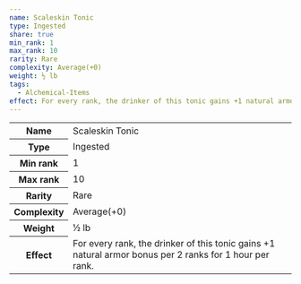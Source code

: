 ```yaml
---
name: Scaleskin Tonic
type: Ingested
share: true
min_rank: 1
max_rank: 10
rarity: Rare
complexity: Average(+0)
weight: ½ lb
tags:
  - Alchemical-Items
effect: For every rank, the drinker of this tonic gains +1 natural armor bonus per 2 ranks for 1 hour per rank.
---
```

<p><span dir="ltr" style="overflow-x: auto;"><table><tbody><tr><th dir="ltr">Name</th><td dir="ltr">Scaleskin Tonic</td></tr><tr><th dir="ltr">Type</th><td dir="ltr">Ingested</td></tr><tr><th dir="ltr">Min rank</th><td dir="auto">1</td></tr><tr><th dir="ltr">Max rank</th><td dir="auto">10</td></tr><tr><th dir="ltr">Rarity</th><td dir="ltr">Rare</td></tr><tr><th dir="ltr">Complexity</th><td dir="ltr">Average(+0)</td></tr><tr><th dir="ltr">Weight</th><td dir="ltr">½ lb</td></tr><tr><th dir="ltr">Effect</th><td dir="ltr">For every rank, the drinker of this tonic gains +1 natural armor bonus per 2 ranks for 1 hour per rank.</td></tr></tbody></table></span></p>
